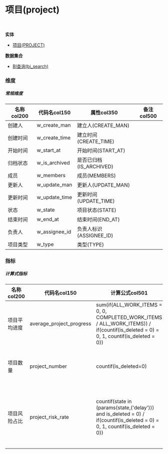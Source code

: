 # 项目(project)  <!-- {docsify-ignore-all} -->


<br>
<p class="panel-title"><b>实体</b></p>

* [项目(PROJECT)](module/ProjMgmt/project)



<p class="panel-title"><b>数据集合</b></p>

* [BI查询(bi_search)](module/ProjMgmt/project/dataset/bi_search)

### 维度
##### 常规维度
|    名称col200   | 代码名col150      | 属性col350    |  备注col500  |
| --------  |------------| -----   |  --------|
|创建人|w_create_man|建立人(CREATE_MAN)||
|创建时间|w_create_time|建立时间(CREATE_TIME)||
|开始时间|w_start_at|开始时间(START_AT)||
|归档状态|w_is_archived|是否已归档(IS_ARCHIVED)||
|成员|w_members|成员(MEMBERS)||
|更新人|w_update_man|更新人(UPDATE_MAN)||
|更新时间|w_update_time|更新时间(UPDATE_TIME)||
|状态|w_state|项目状态(STATE)||
|结束时间|w_end_at|结束时间(END_AT)||
|负责人|w_assignee_id|负责人标识(ASSIGNEE_ID)||
|项目类型|w_type|类型(TYPE)||

### 指标
##### 计算式指标
|    名称col200   | 代码名col150  |  计算公式col501   |  备注col500  |
| --------  |------------| -----   |  --------|
|项目平均进度|average_project_progress|sum(if(ALL_WORK_ITEMS = 0, 0, COMPLETED_WORK_ITEMS / ALL_WORK_ITEMS)) / if(countif(is_deleted = 0) = 0, 1, countif(is_deleted = 0))|统计项目的进展情况。|
|项目数量|project_number|countif(is_deleted=0)|统计不同维度下项目的数量。<br>|
|项目风险占比|project_risk_rate|countif(state in (params(state,('delay'))) and is_deleted = 0) / if(countif(is_deleted = 0) = 0, 1, countif(is_deleted = 0))|统计不同风险项目的占比，反映项目的进度风险情况。<br>|

<script>
 const { createApp } = Vue
  createApp({
    data() {
      return {
      }
    },
    methods: {
    }
  }).use(ElementPlus).mount('#app')
</script>